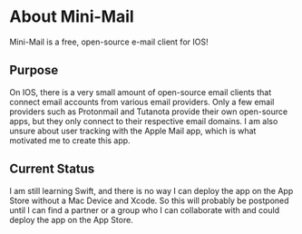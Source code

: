 # About Mini-Mail
Mini-Mail is a free, open-source e-mail client for IOS!

## Purpose
On IOS, there is a very small amount of open-source email clients that connect email accounts from various email providers. Only a few email providers such as Protonmail and Tutanota provide their own open-source apps, but they only connect to their respective email domains. I am also unsure about user tracking with the Apple Mail app, which is what motivated me to create this app.

## Current Status
I am still learning Swift, and there is no way I can deploy the app on the App Store without a Mac Device and Xcode. So this will probably be postponed until I can find a partner or a group who I can collaborate with and could deploy the app on the App Store.
